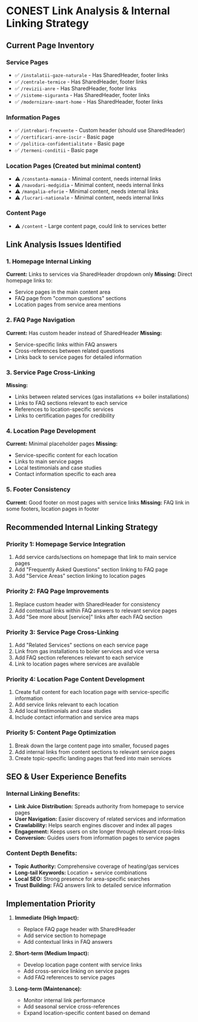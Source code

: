# CONEST Link Analysis & Internal Linking Strategy

## Current Page Inventory

### Service Pages
- ✅ `/instalatii-gaze-naturale` - Has SharedHeader, footer links
- ✅ `/centrale-termice` - Has SharedHeader, footer links  
- ✅ `/revizii-anre` - Has SharedHeader, footer links
- ✅ `/sisteme-siguranta` - Has SharedHeader, footer links
- ✅ `/modernizare-smart-home` - Has SharedHeader, footer links

### Information Pages
- ✅ `/intrebari-frecvente` - Custom header (should use SharedHeader)
- ✅ `/certificari-anre-iscir` - Basic page
- ✅ `/politica-confidentialitate` - Basic page
- ✅ `/termeni-conditii` - Basic page

### Location Pages (Created but minimal content)
- ⚠️ `/constanta-mamaia` - Minimal content, needs internal links
- ⚠️ `/navodari-medgidia` - Minimal content, needs internal links
- ⚠️ `/mangalia-eforie` - Minimal content, needs internal links
- ⚠️ `/lucrari-nationale` - Minimal content, needs internal links

### Content Page
- ⚠️ `/content` - Large content page, could link to services better

## Link Analysis Issues Identified

### 1. Homepage Internal Linking
**Current:** Links to services via SharedHeader dropdown only
**Missing:** Direct homepage links to:
- Service pages in the main content area
- FAQ page from "common questions" sections
- Location pages from service area mentions

### 2. FAQ Page Navigation
**Current:** Has custom header instead of SharedHeader
**Missing:** 
- Service-specific links within FAQ answers
- Cross-references between related questions
- Links back to service pages for detailed information

### 3. Service Page Cross-Linking
**Missing:**
- Links between related services (gas installations ↔ boiler installations)
- Links to FAQ sections relevant to each service
- References to location-specific services
- Links to certification pages for credibility

### 4. Location Page Development
**Current:** Minimal placeholder pages
**Missing:**
- Service-specific content for each location
- Links to main service pages
- Local testimonials and case studies
- Contact information specific to each area

### 5. Footer Consistency
**Current:** Good footer on most pages with service links
**Missing:** FAQ link in some footers, location pages in footer

## Recommended Internal Linking Strategy

### Priority 1: Homepage Service Integration
1. Add service cards/sections on homepage that link to main service pages
2. Add "Frequently Asked Questions" section linking to FAQ page
3. Add "Service Areas" section linking to location pages

### Priority 2: FAQ Page Improvements
1. Replace custom header with SharedHeader for consistency
2. Add contextual links within FAQ answers to relevant service pages
3. Add "See more about [service]" links after each FAQ section

### Priority 3: Service Page Cross-Linking
1. Add "Related Services" sections on each service page
2. Link from gas installations to boiler services and vice versa
3. Add FAQ section references relevant to each service
4. Link to location pages where services are available

### Priority 4: Location Page Content Development
1. Create full content for each location page with service-specific information
2. Add service links relevant to each location
3. Add local testimonials and case studies
4. Include contact information and service area maps

### Priority 5: Content Page Optimization  
1. Break down the large content page into smaller, focused pages
2. Add internal links from content sections to relevant service pages
3. Create topic-specific landing pages that feed into main services

## SEO & User Experience Benefits

### Internal Linking Benefits:
- **Link Juice Distribution:** Spreads authority from homepage to service pages
- **User Navigation:** Easier discovery of related services and information
- **Crawlability:** Helps search engines discover and index all pages
- **Engagement:** Keeps users on site longer through relevant cross-links
- **Conversion:** Guides users from information pages to service pages

### Content Depth Benefits:
- **Topic Authority:** Comprehensive coverage of heating/gas services
- **Long-tail Keywords:** Location + service combinations
- **Local SEO:** Strong presence for area-specific searches
- **Trust Building:** FAQ answers link to detailed service information

## Implementation Priority

1. **Immediate (High Impact):**
   - Replace FAQ page header with SharedHeader
   - Add service section to homepage
   - Add contextual links in FAQ answers

2. **Short-term (Medium Impact):**
   - Develop location page content with service links
   - Add cross-service linking on service pages
   - Add FAQ references to service pages

3. **Long-term (Maintenance):**
   - Monitor internal link performance
   - Add seasonal service cross-references
   - Expand location-specific content based on demand